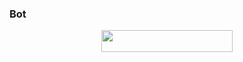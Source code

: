 ### Bot

<p align="center"><a href="https://heroku.com/deploy?template=https://github.com/Madixz/Toxic"> <img src="https://img.shields.io/badge/Deploy%20To%20Heroku-blue?style=flat&logo=heroku" width="210" height="34.45" /></a></p>

<br>
